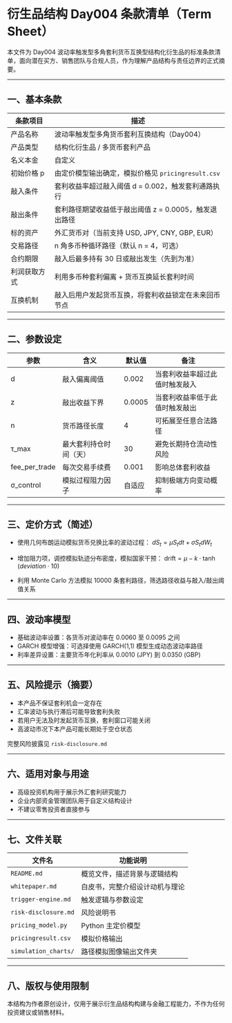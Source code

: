 # 衍生品结构 Day004 条款清单（Term Sheet）

本文件为 Day004 波动率触发型多角套利货币互换型结构化衍生品的标准条款清单，面向潜在买方、销售团队与合规人员，作为理解产品结构与责任边界的正式摘要。

---

## 一、基本条款

| 条款项目   | 描述                                  |
| ------ | ----------------------------------- |
| 产品名称   | 波动率触发型多角货币套利互换结构（Day004）                  |
| 产品类型   | 结构化衍生品 / 多货币套利产品                    |
| 名义本金   | 自定义                                 |
| 初始价格 p | 由定价模型输出确定，模拟价格见 `pricingresult.csv` |
| 敲入条件   | 套利收益率超过敲入阈值 d = 0.002，触发套利通路执行         |
| 敲出条件   | 套利路径期望收益低于敲出阈值 z = 0.0005，触发退出路径               |
| 标的资产   | 外汇货币对（当前支持 USD, JPY, CNY, GBP, EUR）      |
| 交易路径   | n 角多币种循环路径（默认 n = 4，可选）              |
| 合约期限   | 敲入后最多持有 30 日或敲出发生（先到为准）             |
| 利润获取方式 | 利用多币种套利偏离 + 货币互换延长套利时间              |
| 互换机制   | 敲入后用户发起货币互换，将套利收益锁定在未来回币节点          |

---

## 二、参数设定

| 参数         | 含义          | 默认值    | 备注          |
| ---------- | ----------- | ------ | ----------- |
| d          | 敲入偏离阈值      | 0.002  | 当套利收益率超过此值时触发敲入  |
| z          | 敲出收益下界      | 0.0005 | 当套利收益率低于此值时触发敲出     |
| n          | 货币路径长度      | 4      | 可拓展至任意合法路径  |
| τ\_max     | 最大套利持仓时间（天） | 30     | 避免长期持仓流动性风险 |
| fee\_per\_trade | 每次交易手续费 | 0.001 | 影响总体套利收益 |
| σ\_control | 模拟过程阻力因子    | 自适应    | 抑制极端方向变动概率  |

---

## 三、定价方式（简述）

* 使用几何布朗运动模拟货币兑换比率的波动过程：
  $dS_t = \mu S_t dt + \sigma S_t dW_t$

* 增加阻力项，调控模拟轨迹分布密度，模拟国家干预：
  $\text{drift} = \mu - k \cdot \tanh(deviation \cdot 10)$

* 利用 Monte Carlo 方法模拟 10000 条套利路径，筛选路径收益与敲入/敲出阈值关系

---

## 四、波动率模型

* 基础波动率设置：各货币对波动率在 0.0060 至 0.0095 之间
* GARCH 模型增强：可选择使用 GARCH(1,1) 模型生成动态波动率路径
* 利率差异设置：主要货币年化利率从 0.0010 (JPY) 到 0.0350 (GBP)

---

## 五、风险提示（摘要）

* 本产品不保证套利机会一定存在
* 汇率波动与执行滞后可能导致套利失败
* 若用户无法及时发起货币互换，套利窗口可能关闭
* 高波动市况下本产品可能长期处于空仓状态

完整风险披露见 `risk-disclosure.md`

---

## 六、适用对象与用途

* 高级投资机构用于展示外汇套利研究能力
* 企业内部资金管理团队用于自定义结构设计
* 不建议零售投资者直接参与

---

## 七、文件关联

| 文件名                 | 功能说明            |
| ------------------- | --------------- |
| `README.md`         | 概览文件，描述背景与逻辑结构  |
| `whitepaper.md`     | 白皮书，完整介绍设计动机与理论 |
| `trigger-engine.md` | 触发逻辑与参数设定       |
| `risk-disclosure.md` | 风险说明书           |
| `pricing_model.py`  | Python 主定价模型    |
| `pricingresult.csv` | 模拟价格输出          |
| `simulation_charts/` | 路径模拟图像输出文件夹     |

---

## 八、版权与使用限制

本结构为作者原创设计，仅用于展示衍生品结构构建与金融工程能力，不作为任何投资建议或销售材料。
